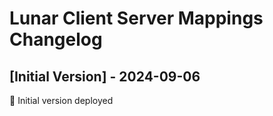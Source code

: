 # Lunar Client Server Mappings Changelog

## [Initial Version] - 2024-09-06

🚀 Initial version deployed
